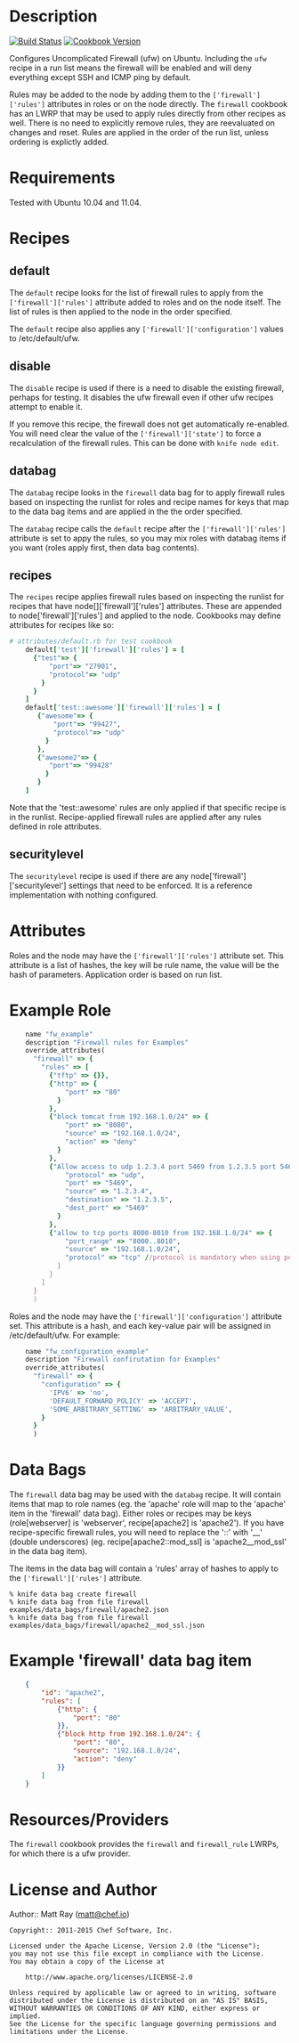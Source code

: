 Description
===========

[![Build Status](https://travis-ci.org/chef-cookbooks/ufw.svg?branch=master)](http://travis-ci.org/chef-cookbooks/ufw)
[![Cookbook Version](https://img.shields.io/cookbook/v/ufw.svg)](https://supermarket.chef.io/cookbooks/ufw)

Configures Uncomplicated Firewall (ufw) on Ubuntu. Including the `ufw` recipe in a run list means the firewall will be enabled and will deny everything except SSH and ICMP ping by default.

Rules may be added to the node by adding them to the `['firewall']['rules']` attributes in roles or on the node directly. The `firewall` cookbook has an LWRP that may be used to apply rules directly from other recipes as well. There is no need to explicitly remove rules, they are reevaluated on changes and reset. Rules are applied in the order of the run list, unless ordering is explictly added.

Requirements
============
Tested with Ubuntu 10.04 and 11.04.

Recipes
=======
default
-------
The `default` recipe looks for the list of firewall rules to apply from the `['firewall']['rules']` attribute added to roles and on the node itself. The list of rules is then applied to the node in the order specified.

The `default` recipe also applies any `['firewall']['configuration']` values to /etc/default/ufw.

disable
-------
The `disable` recipe is used if there is a need to disable the existing firewall, perhaps for testing. It disables the ufw firewall even if other ufw recipes attempt to enable it.

If you remove this recipe, the firewall does not get automatically re-enabled. You will need clear the value of the `['firewall']['state']` to force a recalculation of the firewall rules. This can be done with `knife node edit`.

databag
-------
The `databag` recipe looks in the `firewall` data bag for to apply firewall rules based on inspecting the runlist for roles and recipe names for keys that map to the data bag items and are applied in the the order specified.

The `databag` recipe calls the `default` recipe after the `['firewall']['rules']` attribute is set to appy the rules, so you may mix roles with databag items if you want (roles apply first, then data bag contents).

recipes
-------
The `recipes` recipe applies firewall rules based on inspecting the runlist for recipes that have node[<recipe>]['firewall']['rules'] attributes. These are appended to node['firewall']['rules'] and applied to the node. Cookbooks may define attributes for recipes like so:

```ruby
# attributes/default.rb for test cookbook
    default['test']['firewall']['rules'] = [
      {"test"=> {
          "port"=> "27901",
          "protocol"=> "udp"
        }
      }
    ]
    default['test::awesome']['firewall']['rules'] = [
       {"awesome"=> {
           "port"=> "99427",
           "protocol"=> "udp"
         }
       },
       {"awesome2"=> {
          "port"=> "99428"
         }
       }
    ]
```

Note that the 'test::awesome' rules are only applied if that specific recipe is in the runlist. Recipe-applied firewall rules are applied after any rules defined in role attributes.

securitylevel
-------------
The `securitylevel` recipe is used if there are any node['firewall']['securitylevel'] settings that need to be enforced. It is a reference implementation with nothing configured.

Attributes
==========
Roles and the node may have the `['firewall']['rules']` attribute set. This attribute is a list of hashes, the key will be rule name, the value will be the hash of parameters. Application order is based on run list.

# Example Role
```ruby
    name "fw_example"
    description "Firewall rules for Examples"
    override_attributes(
      "firewall" => {
        "rules" => [
          {"tftp" => {}},
          {"http" => {
              "port" => "80"
            }
          },
          {"block tomcat from 192.168.1.0/24" => {
              "port" => "8080",
              "source" => "192.168.1.0/24",
              "action" => "deny"
            }
          },
          {"Allow access to udp 1.2.3.4 port 5469 from 1.2.3.5 port 5469" => {
              "protocol" => "udp",
              "port" => "5469",
              "source" => "1.2.3.4",
              "destination" => "1.2.3.5",
              "dest_port" => "5469"
            }
          },
          {"allow to tcp ports 8000-8010 from 192.168.1.0/24" => {
              "port_range" => "8000..8010",
              "source" => "192.168.1.0/24",
              "protocol" => "tcp" //protocol is mandatory when using port ranges
            }
          }
        ]
      }
      )
```

Roles and the node may have the `['firewall']['configuration']` attribute set. This attribute is a hash, and each key-value pair will be assigned in /etc/default/ufw. For example:

```ruby
    name "fw_configuration_example"
    description "Firewall confirutation for Examples"
    override_attributes(
      "firewall" => {
        "configuration" => {
          'IPV6' => 'no',
          'DEFAULT_FORWARD_POLICY' => 'ACCEPT',
          'SOME_ARBITRARY_SETTING' => 'ARBITRARY_VALUE',
        }
      }
      )
```

Data Bags
=========
The `firewall` data bag may be used with the `databag` recipe. It will contain items that map to role names (eg. the 'apache' role will map to the 'apache' item in the 'firewall' data bag). Either roles or recipes may be keys (role[webserver] is 'webserver', recipe[apache2] is 'apache2'). If you have recipe-specific firewall rules, you will need to replace the '::' with '__' (double underscores) (eg. recipe[apache2::mod_ssl] is 'apache2__mod_ssl' in the data bag item).

The items in the data bag will contain a 'rules' array of hashes to apply to the `['firewall']['rules']` attribute.

    % knife data bag create firewall
    % knife data bag from file firewall examples/data_bags/firewall/apache2.json
    % knife data bag from file firewall examples/data_bags/firewall/apache2__mod_ssl.json

# Example 'firewall' data bag item

```json
    {
        "id": "apache2",
        "rules": [
            {"http": {
                "port": "80"
            }},
            {"block http from 192.168.1.0/24": {
                "port": "80",
                "source": "192.168.1.0/24",
                "action": "deny"
            }}
        ]
    }
```

Resources/Providers
===================
The `firewall` cookbook provides the `firewall` and `firewall_rule` LWRPs, for which there is a ufw provider.

License and Author
==================
Author:: Matt Ray (<matt@chef.io>)

```text
Copyright:: 2011-2015 Chef Software, Inc.

Licensed under the Apache License, Version 2.0 (the "License");
you may not use this file except in compliance with the License.
You may obtain a copy of the License at

    http://www.apache.org/licenses/LICENSE-2.0

Unless required by applicable law or agreed to in writing, software
distributed under the License is distributed on an "AS IS" BASIS,
WITHOUT WARRANTIES OR CONDITIONS OF ANY KIND, either express or implied.
See the License for the specific language governing permissions and
limitations under the License.
```
